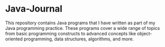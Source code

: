 # Java-Journal
This repository contains Java programs that I have written as part of my Java programming practice. These programs cover a wide range of topics from basic programming constructs to advanced concepts like object-oriented programming, data structures, algorithms, and more.
